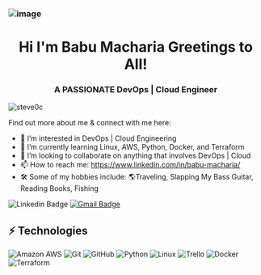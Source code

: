 ### ![image](https://github.com/bmacharia/bmacharia/assets/66896673/67bd7f6d-40db-4215-9c2c-36b36898cfd9)

<h1 align="center">Hi I'm Babu Macharia Greetings to All!</h1>
<h3 align="center">A PASSIONATE DevOps | Cloud Engineer</h3>

<p align="left"> <img src="https://komarev.com/ghpvc/?username=steve0c&label=Profile%20views&color=0e75b6&style=flat" alt="steve0c" /> </p>

<!-- Introduce yourself and give a brief introduction about yourself here.  Also include what tech you're interested in and what you are currently learning -->

Find out more about me & connect with me here:

- 👀 I’m interested in DevOps | Cloud Engineering
- 🌱 I’m currently learning Linux, AWS, Python, Docker, and Terraform
- 💞️ I’m looking to collaborate on anything that involves DevOps | Cloud 
- 📫 How to reach me: https://www.linkedin.com/in/babu-macharia/
- 🛠️ Some of my hobbies include: 🌎Traveling, Slapping My Bass Guitar, Reading Books, Fishing



<!-- Replace the fields below with the information requested. Remember to remove the encapsulating <> characters. For spaces in names, use %20 (e.g. Stephen%20Cleary) -->

![Linkedin Badge](https://img.shields.io/badge/-Babu%20Macharia-blue?style=flat-square&logo=Linkedin&logoColor=white&link=https://linkedin.com/in/babu-macharia/)
[![Gmail Badge](https://img.shields.io/badge/-babu.macharia@gmail.com-c14438?style=flat-square&logo=Gmail&logoColor=white&link=mailto:babu.macharia@gmail.com)](mailto:babu.macharia@gmail.com)



## ⚡ Technologies

<!-- Check out the Badges folder for more badges -->

![Amazon AWS](https://img.shields.io/badge/Amazon%20AWS-232F3E?style=flat-square&logo=amazon-aws)
![Git](https://img.shields.io/badge/-Git-black?style=flat-square&logo=git)
![GitHub](https://img.shields.io/badge/-GitHub-181717?style=flat-square&logo=github)
![Python](https://img.shields.io/badge/-Python-black?style=flat-square&logo=Python)
![Linux](https://img.shields.io/badge/Linux-FCC624?style=flat-square&logo=linux&logoColor=black)
![Trello](https://img.shields.io/badge/Trello-%23026AA7.svg?style=flat-square&logo=Trello&logoColor=white)
![Docker](https://img.shields.io/badge/docker-%230db7ed.svg?style=for-the-badge&logo=docker&logoColor=white)
![Terraform](https://img.shields.io/badge/terraform-%235835CC.svg?style=for-the-badge&logo=terraform&logoColor=white)

<!-- Replace the fields below with the information requested. Remember to remove the encapsulating <> characters. -->
